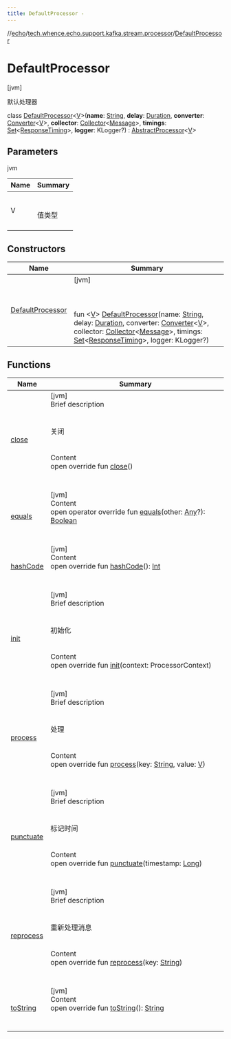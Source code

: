 ```yaml
---
title: DefaultProcessor -
---
```

//[echo](../../index.md)/[tech.whence.echo.support.kafka.stream.processor](../index.md)/[DefaultProcessor](index.md)



# DefaultProcessor  
 [jvm] 

默认处理器

class [DefaultProcessor](index.md)<[V](index.md)>(**name**: [String](https://kotlinlang.org/api/latest/jvm/stdlib/kotlin/-string/index.html), **delay**: [Duration](https://docs.oracle.com/javase/8/docs/api/java/time/Duration.html), **converter**: [Converter](../-converter/index.md)<[V](index.md)>, **collector**: [Collector](../../tech.whence.echo.job.stream.collector/-collector/index.md)<[Message](../../tech.whence.echo.job.stream.message/-message/index.md)>, **timings**: [Set](https://kotlinlang.org/api/latest/jvm/stdlib/kotlin.collections/-set/index.html)<[ResponseTiming](../../tech.whence.echo.job.stream.message/-response-timing/index.md)>, **logger**: KLogger?) : [AbstractProcessor](../-abstract-processor/index.md)<[V](index.md)>    


## Parameters  
  
jvm  
  
|  Name|  Summary| 
|---|---|
| V| <br><br>值类型<br><br>
  


## Constructors  
  
|  Name|  Summary| 
|---|---|
| [DefaultProcessor](-default-processor.md)|  [jvm] <br><br><br><br>fun <[V](index.md)> [DefaultProcessor](-default-processor.md)(name: [String](https://kotlinlang.org/api/latest/jvm/stdlib/kotlin/-string/index.html), delay: [Duration](https://docs.oracle.com/javase/8/docs/api/java/time/Duration.html), converter: [Converter](../-converter/index.md)<[V](index.md)>, collector: [Collector](../../tech.whence.echo.job.stream.collector/-collector/index.md)<[Message](../../tech.whence.echo.job.stream.message/-message/index.md)>, timings: [Set](https://kotlinlang.org/api/latest/jvm/stdlib/kotlin.collections/-set/index.html)<[ResponseTiming](../../tech.whence.echo.job.stream.message/-response-timing/index.md)>, logger: KLogger?)   <br>


## Functions  
  
|  Name|  Summary| 
|---|---|
| [close](../-abstract-processor/close.md)| [jvm]  <br>Brief description  <br><br><br>关闭<br><br>  <br>Content  <br>open override fun [close](../-abstract-processor/close.md)()  <br><br><br>
| [equals](../../tech.whence.echo.webclient.response.exception/-response-unrecognized-exception/index.md#kotlin/Any/equals/#kotlin.Any?/PointingToDeclaration/)| [jvm]  <br>Content  <br>open operator override fun [equals](../../tech.whence.echo.webclient.response.exception/-response-unrecognized-exception/index.md#kotlin/Any/equals/#kotlin.Any?/PointingToDeclaration/)(other: [Any](https://kotlinlang.org/api/latest/jvm/stdlib/kotlin/-any/index.html)?): [Boolean](https://kotlinlang.org/api/latest/jvm/stdlib/kotlin/-boolean/index.html)  <br><br><br>
| [hashCode](../../tech.whence.echo.webclient.response.exception/-response-unrecognized-exception/index.md#kotlin/Any/hashCode/#/PointingToDeclaration/)| [jvm]  <br>Content  <br>open override fun [hashCode](../../tech.whence.echo.webclient.response.exception/-response-unrecognized-exception/index.md#kotlin/Any/hashCode/#/PointingToDeclaration/)(): [Int](https://kotlinlang.org/api/latest/jvm/stdlib/kotlin/-int/index.html)  <br><br><br>
| [init](init.md)| [jvm]  <br>Brief description  <br><br><br>初始化<br><br>  <br>Content  <br>open override fun [init](init.md)(context: ProcessorContext)  <br><br><br>
| [process](../-abstract-processor/process.md)| [jvm]  <br>Brief description  <br><br><br>处理<br><br>  <br>Content  <br>open override fun [process](../-abstract-processor/process.md)(key: [String](https://kotlinlang.org/api/latest/jvm/stdlib/kotlin/-string/index.html), value: [V](index.md))  <br><br><br>
| [punctuate](punctuate.md)| [jvm]  <br>Brief description  <br><br><br>标记时间<br><br>  <br>Content  <br>open override fun [punctuate](punctuate.md)(timestamp: [Long](https://kotlinlang.org/api/latest/jvm/stdlib/kotlin/-long/index.html))  <br><br><br>
| [reprocess](../-abstract-processor/reprocess.md)| [jvm]  <br>Brief description  <br><br><br>重新处理消息<br><br>  <br>Content  <br>open override fun [reprocess](../-abstract-processor/reprocess.md)(key: [String](https://kotlinlang.org/api/latest/jvm/stdlib/kotlin/-string/index.html))  <br><br><br>
| [toString](../../tech.whence.echo.webclient.response.exception/-response-unrecognized-exception/index.md#kotlin/Any/toString/#/PointingToDeclaration/)| [jvm]  <br>Content  <br>open override fun [toString](../../tech.whence.echo.webclient.response.exception/-response-unrecognized-exception/index.md#kotlin/Any/toString/#/PointingToDeclaration/)(): [String](https://kotlinlang.org/api/latest/jvm/stdlib/kotlin/-string/index.html)  <br><br><br>

